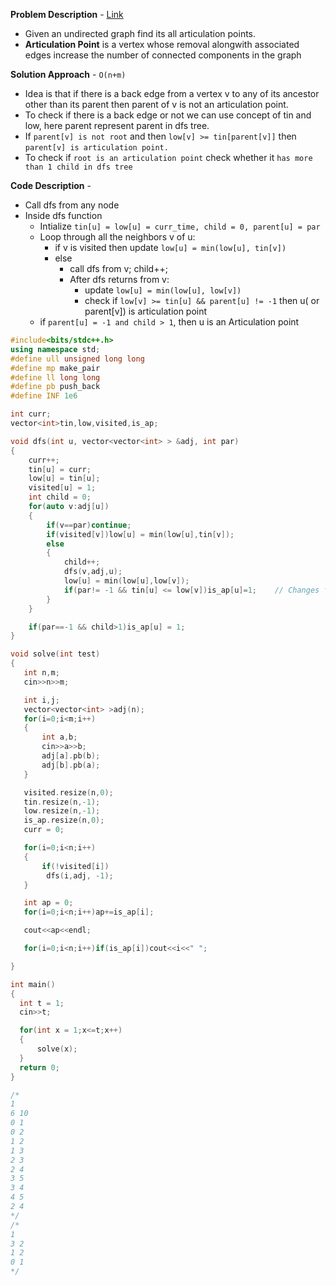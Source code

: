**Problem Description** - [Link](https://cp-algorithms.com/graph/cutpoints.html)
* Given an undirected graph find its all articulation points.
* **Articulation Point** is a vertex whose removal alongwith associated edges increase the number of connected components in the graph

**Solution Approach** - `O(n+m)`
* Idea is that if there is a back edge from a vertex v to any of its ancestor other than its parent then parent of v is not an articulation point.
* To check if there is a back edge or not we can use concept of tin and low, here parent represent parent in dfs tree.
* If `parent[v] is not root` and then `low[v] >= tin[parent[v]]` then `parent[v] is articulation point.`
* To check if `root is an articulation point` check whether it `has more than 1 child in dfs tree`

**Code Description** - 
* Call dfs from any node
* Inside dfs function
  * Intialize `tin[u] = low[u] = curr_time, child = 0, parent[u] = par`
  * Loop through all the neighbors v of u:
    * if v is visited then update `low[u] = min(low[u], tin[v])`
    * else 
      * call dfs from v; child++;
      * After dfs returns from v:
        * update `low[u] = min(low[u], low[v])` 
        * check if `low[v] >= tin[u] && parent[u] != -1` then u( or parent[v]) is articulation point
  * if `parent[u] = -1 and child > 1`, then u is an Articulation point      


```c++
#include<bits/stdc++.h>
using namespace std;
#define ull unsigned long long
#define mp make_pair
#define ll long long
#define pb push_back
#define INF 1e6

int curr;
vector<int>tin,low,visited,is_ap;

void dfs(int u, vector<vector<int> > &adj, int par)
{
    curr++;
    tin[u] = curr;
    low[u] = tin[u];
    visited[u] = 1;
    int child = 0;
    for(auto v:adj[u])
    {
        if(v==par)continue;
        if(visited[v])low[u] = min(low[u],tin[v]);
        else
        {
            child++;
            dfs(v,adj,u);
            low[u] = min(low[u],low[v]);
            if(par!= -1 && tin[u] <= low[v])is_ap[u]=1;    // Changes from bridges code is here notice equality and special condition for root
        }
    }

    if(par==-1 && child>1)is_ap[u] = 1;
}

void solve(int test)
{
   int n,m;
   cin>>n>>m;

   int i,j;
   vector<vector<int> >adj(n);
   for(i=0;i<m;i++)
   {
       int a,b;
       cin>>a>>b;
       adj[a].pb(b);
       adj[b].pb(a);
   }

   visited.resize(n,0);
   tin.resize(n,-1);
   low.resize(n,-1);
   is_ap.resize(n,0);
   curr = 0;

   for(i=0;i<n;i++)
   {
       if(!visited[i])
        dfs(i,adj, -1);
   }

   int ap = 0;
   for(i=0;i<n;i++)ap+=is_ap[i];

   cout<<ap<<endl;

   for(i=0;i<n;i++)if(is_ap[i])cout<<i<<" ";

}

int main()
{
  int t = 1;
  cin>>t;

  for(int x = 1;x<=t;x++)
  {
      solve(x);
  }
  return 0;
}

/*
1
6 10
0 1
0 2
1 2
1 3
2 3
2 4
3 5
3 4
4 5
2 4
*/
/*
1
3 2
1 2
0 1
*/
```

